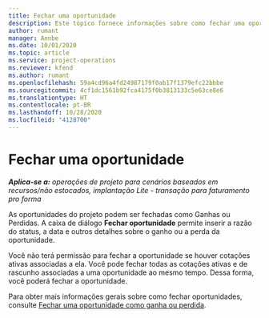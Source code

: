 ```yaml
---
title: Fechar uma oportunidade
description: Este tópico fornece informações sobre como fechar uma oportunidade do projeto.
author: rumant
manager: Annbe
ms.date: 10/01/2020
ms.topic: article
ms.service: project-operations
ms.reviewer: kfend
ms.author: rumant
ms.openlocfilehash: 59a4cd96a4fd24987179f0ab17f1379efc22bbbe
ms.sourcegitcommit: 4cf1dc1561b92fca4175f0b3813133c5e63ce8e6
ms.translationtype: HT
ms.contentlocale: pt-BR
ms.lasthandoff: 10/28/2020
ms.locfileid: "4128700"
---
```

# <a name="close-an-opportunity"></a>Fechar uma oportunidade

_**Aplica-se a:** operações de projeto para cenários baseados em recursos/não estocados, implantação Lite - transação para faturamento pro forma_

As oportunidades do projeto podem ser fechadas como Ganhas ou Perdidas. A caixa de diálogo **Fechar oportunidade** permite inserir a razão do status, a data e outros detalhes sobre o ganho ou a perda da oportunidade.

Você não terá permissão para fechar a oportunidade se houver cotações ativas associadas a ela. Você pode fechar todas as cotações ativas e de rascunho associadas a uma oportunidade ao mesmo tempo. Dessa forma, você poderá fechar a oportunidade.

Para obter mais informações gerais sobre como fechar oportunidades, consulte [Fechar uma oportunidade como ganha ou perdida](https://docs.microsoft.com/dynamics365/sales-enterprise/close-opportunity-won-lost-sales).
